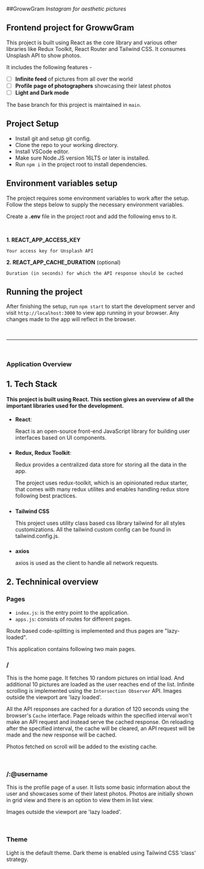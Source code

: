 ##GrowwGram
_Instagram for aesthetic pictures_

## Frontend project for GrowwGram

This project is built using React as the core library and various other libraries like Redux Toolkit, React Router and Tailwind CSS.
It consumes Unsplash API to show photos.

It includes the following features -

- [ ] **Infinite feed** of pictures from all over the world
- [ ] **Profile page of photographers** showcasing their latest photos
- [ ] **Light and Dark mode**

The base branch for this project is maintained in `main`.

## Project Setup

- Install git and setup git config.
- Clone the repo to your working directory.
- Install VSCode editor.
- Make sure Node.JS version 16LTS or later is installed.
- Run `npm i` in the project root to install dependencies.

## Environment variables setup

The project requires some environment variables to work after the setup. Follow the steps below to supply the necessary environment variables.

Create a **.env** file in the project root and add the following envs to it.

<br />

**1. REACT_APP_ACCESS_KEY**

`Your access key for Unsplash API`

**2. REACT_APP_CACHE_DURATION** (optional)

`Duration (in seconds) for which the API response should be cached`

## Running the project

After finishing the setup, run `npm start` to start the development server and visit `http://localhost:3000` to view app running in your browser.
Any changes made to the app will reflect in the browser.

<br />
<hr />
<br />

### Application Overview

## 1. Tech Stack

<h4>This project is built using React. This section gives an overview of all the important libraries used for the development.</h4>

- **React**:

  React is an open-source front-end JavaScript library for building user interfaces based on UI components.

#####

- **Redux, Redux Toolkit**:

  Redux provides a centralized data store for storing all the data in the app.

  The project uses redux-toolkit, which is an opinionated redux starter, that comes with many redux utilites and enables handling redux store following best practices.

#####

- **Tailwind CSS**

  This project uses utility class based css library tailwind for all styles customizations. All the tailwind custom config can be found in tailwind.config.js.

#####

- **axios**

  axios is used as the client to handle all network requests.

## 2. Techninical overview

### Pages

- `index.js`: is the entry point to the application.
- `apps.js`: consists of routes for different pages.

Route based code-splitting is implemented and thus pages are "lazy-loaded".

This application contains following two main pages.

### /

This is the home page. It fetches 10 random pictures on intial load.
And additional 10 pictures are loaded as the user reaches end of the list.
Infinite scrolling is implemented using the `Intersection Observer` API.
Images outside the viewport are 'lazy loaded'.

All the API responses are cached for a duration of 120 seconds using the browser's `Cache` interface.
Page reloads within the specified interval won't make an API request and instead serve the cached response.
On reloading after the specified interval, the cache will be cleared, an API request will be made and the new response will be cached.

Photos fetched on scroll will be added to the existing cache.

<br />

### /:@username

This is the profile page of a user. It lists some basic information about the user and showcases some of their latest photos.
Photos are initially shown in grid view and there is an option to view them in list view.

Images outside the viewport are 'lazy loaded'.

<br />

### Theme

Light is the default theme.
Dark theme is enabled using Tailwind CSS ‘class’ strategy.
